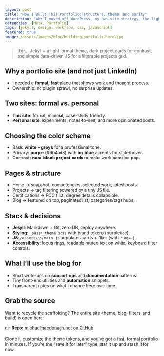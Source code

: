 ```yaml
---
layout: post
title: "How I Built This Portfolio: structure, theme, and sanity"
description: "Why I moved off WordPress, my two-site strategy, the light theme with purple/icy accents, and what this blog will cover."
categories: [Meta, Portfolio]
tags: [jekyll, design, workflow, css, javascript]
featured: true
image: /assets/images/blog/building-portfolio-hero.jpg
---
```


> tl;dr... Jekyll + a light formal theme, dark project cards for contrast, and simple data-driven JS for a filterable projects grid.

## Why a portfolio site (and not just LinkedIn)

- I needed a **formal, fast** place that shows work and thought process.
- Ownership: no plugin sprawl, no surprise updates.

## Two sites: formal vs. personal

- **This site**: formal, minimal, case-study friendly.
- **Personal site**: experiments, notes-to-self, and more opinionated posts.

## Choosing the color scheme

- Base: **white + greys** for a professional tone.
- Primary: **purple** (#6b4ad8) with **icy blue** accents for state/hover.
- Contrast: **near-black project cards** to make work samples pop.

## Pages & structure

- Home → snapshot, competencies, selected work, latest posts.
- Projects → tag filtering powered by a tiny JS file.
- Certifications → FCC first; degree details collapsible.
- Blog → featured on top, paginated list, categories/tags hubs.

## Stack & decisions

- **Jekyll**: Markdown + Git, zero DB, deploy anywhere.
- **Styling**: `_sass/_theme.scss` with brand tokens (purple/ice).
- **JS**: `/assets/js/main.js` populates cards + filter (with `?tag=…`).
- **Accessibility**: focus rings, readable muted text on white, keyboard filter controls.

## What I’ll use the blog for

- Short write-ups on **support ops** and **documentation** patterns.
- Tiny front-end utilities and **automation** snippets.
- Transparent notes on what I change here over time.

## Grab the source

Want to recycle the scaffolding? The entire site (theme, blog, filters, and build) is open here:

👉 **Repo:** [michaelmacdonagh.net on GitHub](https://github.com/MechMadHog/michaelmacdonagh.net)

Clone it, customize the theme tokens, and you’ve got a fast, formal portfolio in minutes. If you’re the “save it for later” type, star it up and stash it for now.
